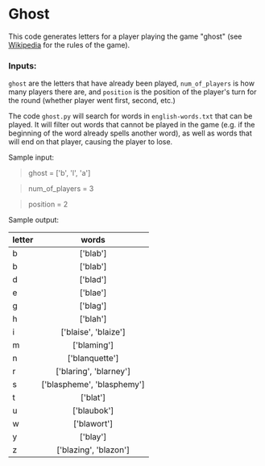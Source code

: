 # Ghost 

 This code generates letters for a player playing the game "ghost" (see [Wikipedia](https://en.wikipedia.org/wiki/Ghost_(game)) for the rules of the game).



### Inputs: 

`ghost` are the letters that have already been played, `num_of_players` is how many players there are, and `position` is the position of the player's turn for the round (whether player went first, second, etc.)

The code `ghost.py` will search for words in `english-words.txt` that can be played. It will filter out words that cannot be played in the game (e.g. if the beginning of the word already spells another word), as well as words that will end on that player, causing the player to lose.

Sample input:
> ghost = ['b', 'l', 'a']   

> num_of_players = 3     

> position = 2         


Sample output:

| letter |words|
| ------------- |:-------------:|
| b | ['blab'] |
|  b  |  ['blab']  | 
|  d  |  ['blad']  | 
|  e  |  ['blae']  | 
|  g  |  ['blag']  | 
|  h  |  ['blah']  | 
|  i  |  ['blaise', 'blaize']  | 
|  m  |  ['blaming']  | 
|  n  |  ['blanquette']  | 
|  r  |  ['blaring', 'blarney']  | 
|  s  |  ['blaspheme', 'blasphemy']  | 
|  t  |  ['blat']  | 
|  u  |  ['blaubok']  | 
|  w  |  ['blawort']  | 
|  y  |  ['blay']  | 
|  z  |  ['blazing', 'blazon']  | 